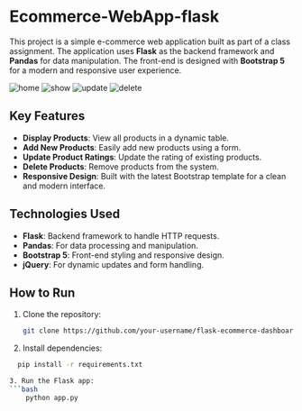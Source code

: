 # Ecommerce-WebApp-flask


This project is a simple e-commerce web application built as part of a class assignment. The application uses **Flask** as the backend framework and **Pandas** for data manipulation. The front-end is designed with **Bootstrap 5** for a modern and responsive user experience.

![home](https://github.com/user-attachments/assets/e98457e1-49ce-4f8d-ac29-d1a12e79a2d7)
![show](https://github.com/user-attachments/assets/51c1dc7b-e1f2-49c9-8dc0-0657d02d7ad9)
![update](https://github.com/user-attachments/assets/de985eaa-8073-45a0-b86d-54d6afd2702d)
![delete](https://github.com/user-attachments/assets/684f70bf-9e5f-46a7-92a8-2345074228c7)


## Key Features
- **Display Products**: View all products in a dynamic table.
- **Add New Products**: Easily add new products using a form.
- **Update Product Ratings**: Update the rating of existing products.
- **Delete Products**: Remove products from the system.
- **Responsive Design**: Built with the latest Bootstrap template for a clean and modern interface.

## Technologies Used
- **Flask**: Backend framework to handle HTTP requests.
- **Pandas**: For data processing and manipulation.
- **Bootstrap 5**: Front-end styling and responsive design.
- **jQuery**: For dynamic updates and form handling.

## How to Run
1. Clone the repository:
   ```bash
   git clone https://github.com/your-username/flask-ecommerce-dashboard.git
2. Install dependencies:
```bash
  pip install -r requirements.txt

3. Run the Flask app:
```bash
    python app.py
